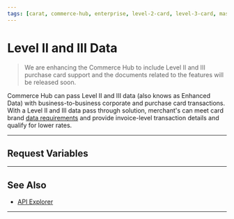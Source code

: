 ```yaml
---
tags: [carat, commerce-hub, enterprise, level-2-card, level-3-card, mastercard, visa, american-express, discover, purchase-card, commercial-card, business-card]
---
```


# Level II and III Data

<!-- theme: danger -->
> We are enhancing the Commerce Hub to include Level II and III purchase card support and the documents related to the features will be released soon.

Commerce Hub can pass Level II and III data (also knows as Enhanced Data) with business-to-business corporate and purchase card transactions. With a Level II and III data pass through solution, merchant's can meet card brand [data requirements](?path=docs/Resources/Guides/Level23/Level23-Brand-Req.md) and provide invoice-level transaction details and qualify for lower rates.

---

## Request Variables

---

## See Also

- [API Explorer](../api/?type=post&path=/payments/v1/charges)

---

